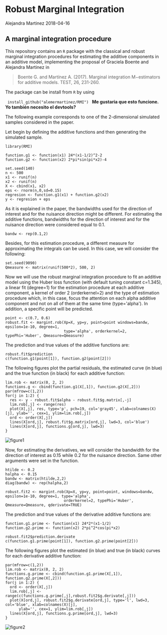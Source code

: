 # Robust Marginal Integration
Alejandra Martinez 2018-04-16

## A marginal integration procedure

This repository contains an <code>R</code> package with the classical and robust marginal integration procedures for estimating the additive components in an additive model, implementing the proposal of Graciela Boente and Alejandra Martinez in

> Boente G. and Martínez A. (2017). Marginal integration M−estimators for additive models. TEST, 26, 231-260.

The package can be install from <code>R</code> by using

<code> install_github("alemermartinez/RMI")
  </code>
  <b> Me gustaria que esto funcione. Yo también necesito el devtools? </b>

The following example corresponds to one of the 2-dimensional simulated samples considered in the paper.

Let begin by defining the additive functions and then generating the simulated sample. 

```{r}
library(RMI)

function.g1 <- function(x1) 24*(x1-1/2)^2-2
function.g2 <- function(x2) 2*pi*sin(pi*x2)-4

set.seed(140)
n <- 500
x1 <- runif(n)
x2 <- runif(n)
X <- cbind(x1, x2)
eps <- rnorm(n,0,sd=0.15)
regresion <- function.g1(x1) + function.g2(x2) 
y <- regresion + eps
```

As it is explained in the paper, the bandwidths used for the direction of interest and for the nuisance direction might be different. For estimating the additive functions, bandwidths for the direction of interest and for the nuisance direction were considered equal to 0.1.

```{r}
bandw <- rep(0.1,2)
```

Besides, for this estimation procedure, a different measure for approximating the integrals can be used. In this case, we will consider the following:

```{r}
set.seed(9090)
Qmeasure <- matrix(runif(500*2), 500, 2)
```

Now we will use the robust marginal integration procedure to fit an additive model using the Huber loss function (with default tuning constant c=1.345), a linear fit (degree=1) for the estimation procedure at each additive component, a kernel of order 2 (orderkernel=2) and the type of estimation procedure which, in this case, focus the attention on each alpha additive component and not on all of them at the same time (type='alpha'). In addition, a specific point will be predicted.

```{r}
point <- c(0.7, 0.6)
robust.fit <- margint.rob(Xp=X, yp=y, point=point windows=bandw, epsilon=1e-10, degree=1,
                          type='alpha', orderkernel=2, typePhi='Huber', Qmeasure=Qmeasure)
```

The prediction and true values of the additive functions are:

```{r}
robust.fit$prediction
c(function.g1(point[1]), function.g2(point[2]))
```

The following figures plot the partial residuals, the estimated curve (in blue) and the true function (in black) for each additive function:

```{r}
lim.rob <- matrix(0, 2, 2)
functions.g <- cbind(function.g1(X[,1]), function.g2(X[,2]))
par(mfrow=c(1,2))
for(j in 1:2) {
  res <- y - robust.fit$alpha - robust.fit$g.matrix[,-j]
  lim.rob[,j] <- range(res)
  plot(X[,j], res, type='p', pch=19, col='gray45', xlab=colnames(X)[j], ylab='', cex=1, ylim=lim.rob[,j])
  ord <- order(X[,j])
  lines(X[ord,j], robust.fit$g.matrix[ord,j], lwd=3, col='blue')
  lines(X[ord,j], functions.g[ord,j], lwd=3)
}
```
![figure1](https://user-images.githubusercontent.com/38252440/39189762-63f782e2-47a9-11e8-8128-777cdd6575a5.png)


Now, for estimating the derivatives, we will consider the bandwidth for the direction of interest as 0.15 while 0.2 for the nuisance direction. Same other arguments were set in the function.

```{r}
htilde <- 0.2
halpha <- 0.15
bandw <- matrix(htilde,2,2)
diag(bandw) <- rep(halpha,2)

robust.fit2 <- margint.rob(Xp=X, yp=y, point=point, windows=bandw, epsilon=1e-10, degree=1, type='alpha',
                          orderkernel=2, typePhi='Huber', Qmeasure=Qmeasure, qderivate=TRUE)
```

The prediction and true values of the derivative additive functions are:

```{r}
function.g1.prime <- function(x1) 24*2*(x1-1/2)
function.g2.prime <- function(x2) 2*pi^2*cos(pi*x2)

robust.fit2$prediction.derivate
c(function.g1.prime(point[1]), function.g2.prime(point[2]))
```

The following figures plot the estimated (in blue) and true (in black) curves for each derivative additive function:

```{r}
par(mfrow=c(1,2))
lim.rob <- matrix(0, 2, 2)
functions.g.prime <- cbind(function.g1.prime(X[,1]), function.g2.prime(X[,2]))
for(j in 1:2) {
  ord <- order(X[,j])
  lim.rob[,j] <- range(c(functions.g.prime[,j],robust.fit2$g.derivate[,j]))
  plot(X[ord,j], robust.fit2$g.derivate[ord,j], type='l', lwd=3, col='blue', xlab=colnames(X)[j], 
      ylab='', cex=1, ylim=lim.rob[,j])
  lines(X[ord,j], functions.g.prime[ord,j], lwd=3)
}
```
![figure2](https://user-images.githubusercontent.com/38252440/39189876-be0dff0e-47a9-11e8-83be-40fb84bb8881.png)
